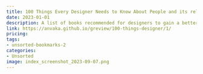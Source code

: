 ```yaml
---
title: 100 Things Every Designer Needs to Know About People and its related books
date: 2023-01-01
description: A list of books recommended for designers to gain a better understanding of human psychology and behavior.
link: https://anvaka.github.io/greview/100-things-designer/1/
pricing: 
tags: 
- unsorted-bookmarks-2 
categories: 
- Unsorted 
image: index_screenshot_2023-09-07.png
---
```

